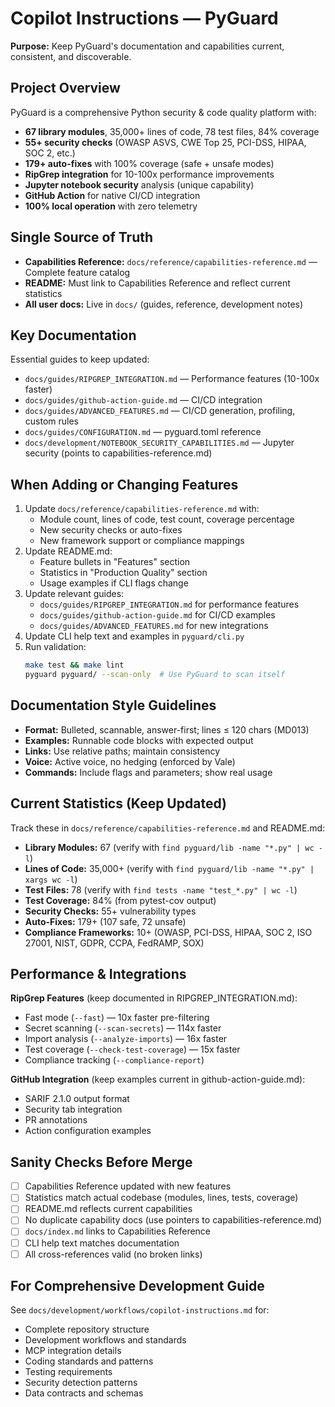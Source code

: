 # Copilot Instructions — PyGuard

**Purpose:** Keep PyGuard's documentation and capabilities current, consistent, and discoverable.

## Project Overview

PyGuard is a comprehensive Python security & code quality platform with:
- **67 library modules**, 35,000+ lines of code, 78 test files, 84% coverage
- **55+ security checks** (OWASP ASVS, CWE Top 25, PCI-DSS, HIPAA, SOC 2, etc.)
- **179+ auto-fixes** with 100% coverage (safe + unsafe modes)
- **RipGrep integration** for 10-100x performance improvements
- **Jupyter notebook security** analysis (unique capability)
- **GitHub Action** for native CI/CD integration
- **100% local operation** with zero telemetry

## Single Source of Truth

- **Capabilities Reference:** `docs/reference/capabilities-reference.md` — Complete feature catalog
- **README:** Must link to Capabilities Reference and reflect current statistics
- **All user docs:** Live in `docs/` (guides, reference, development notes)

## Key Documentation

Essential guides to keep updated:
- `docs/guides/RIPGREP_INTEGRATION.md` — Performance features (10-100x faster)
- `docs/guides/github-action-guide.md` — CI/CD integration
- `docs/guides/ADVANCED_FEATURES.md` — CI/CD generation, profiling, custom rules
- `docs/guides/CONFIGURATION.md` — pyguard.toml reference
- `docs/development/NOTEBOOK_SECURITY_CAPABILITIES.md` — Jupyter security (points to capabilities-reference.md)

## When Adding or Changing Features

1. Update `docs/reference/capabilities-reference.md` with:
   - Module count, lines of code, test count, coverage percentage
   - New security checks or auto-fixes
   - New framework support or compliance mappings
2. Update README.md:
   - Feature bullets in "Features" section
   - Statistics in "Production Quality" section
   - Usage examples if CLI flags change
3. Update relevant guides:
   - `docs/guides/RIPGREP_INTEGRATION.md` for performance features
   - `docs/guides/github-action-guide.md` for CI/CD examples
   - `docs/guides/ADVANCED_FEATURES.md` for new integrations
4. Update CLI help text and examples in `pyguard/cli.py`
5. Run validation:
   ```bash
   make test && make lint
   pyguard pyguard/ --scan-only  # Use PyGuard to scan itself
   ```

## Documentation Style Guidelines

- **Format:** Bulleted, scannable, answer-first; lines ≤ 120 chars (MD013)
- **Examples:** Runnable code blocks with expected output
- **Links:** Use relative paths; maintain consistency
- **Voice:** Active voice, no hedging (enforced by Vale)
- **Commands:** Include flags and parameters; show real usage

## Current Statistics (Keep Updated)

Track these in `docs/reference/capabilities-reference.md` and README.md:
- **Library Modules:** 67 (verify with `find pyguard/lib -name "*.py" | wc -l`)
- **Lines of Code:** 35,000+ (verify with `find pyguard/lib -name "*.py" | xargs wc -l`)
- **Test Files:** 78 (verify with `find tests -name "test_*.py" | wc -l`)
- **Test Coverage:** 84% (from pytest-cov output)
- **Security Checks:** 55+ vulnerability types
- **Auto-Fixes:** 179+ (107 safe, 72 unsafe)
- **Compliance Frameworks:** 10+ (OWASP, PCI-DSS, HIPAA, SOC 2, ISO 27001, NIST, GDPR, CCPA, FedRAMP, SOX)

## Performance & Integrations

**RipGrep Features** (keep documented in RIPGREP_INTEGRATION.md):
- Fast mode (`--fast`) — 10x faster pre-filtering
- Secret scanning (`--scan-secrets`) — 114x faster
- Import analysis (`--analyze-imports`) — 16x faster
- Test coverage (`--check-test-coverage`) — 15x faster
- Compliance tracking (`--compliance-report`)

**GitHub Integration** (keep examples current in github-action-guide.md):
- SARIF 2.1.0 output format
- Security tab integration
- PR annotations
- Action configuration examples

## Sanity Checks Before Merge

- [ ] Capabilities Reference updated with new features
- [ ] Statistics match actual codebase (modules, lines, tests, coverage)
- [ ] README.md reflects current capabilities
- [ ] No duplicate capability docs (use pointers to capabilities-reference.md)
- [ ] `docs/index.md` links to Capabilities Reference
- [ ] CLI help text matches documentation
- [ ] All cross-references valid (no broken links)

## For Comprehensive Development Guide

See `docs/development/workflows/copilot-instructions.md` for:
- Complete repository structure
- Development workflows and standards
- MCP integration details
- Coding standards and patterns
- Testing requirements
- Security detection patterns
- Data contracts and schemas
